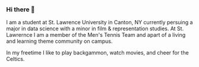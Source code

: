 ### Hi there 👋
I am a student at St. Lawrence University in Canton, NY currently persuing a major in data science with a minor in film & representation studies. At St. Lawrernce I am a member of the Men's Tennis Team and apart of a living and learning theme community on campus.

In my freetime I like to play backgammon, watch movies, and cheer for the Celtics.


<!--
**jameswolpe/jameswolpe** is a ✨ _special_ ✨ repository because its `README.md` (this file) appears on your GitHub profile.

Here are some ideas to get you started:

- 🔭 I’m currently working on ...
- 🌱 I’m currently learning ...
- 👯 I’m looking to collaborate on ...
- 🤔 I’m looking for help with ...
- 💬 Ask me about ...
- 📫 How to reach me: ...
- 😄 Pronouns: ...
- ⚡ Fun fact: ...
-->
